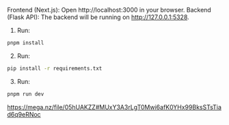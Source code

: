 Frontend (Next.js): Open http://localhost:3000 in your browser.
Backend (Flask API): The backend will be running on http://127.0.0.1:5328.

1. Run:

```sh
pnpm install
```

2. Run:

```sh
pip install -r requirements.txt
```

3. Run:

```sh
pnpm run dev
```
https://mega.nz/file/05hUAKZZ#MUxY3A3rLgT0Mwi6afK0YHx99BksSTsTiad6q9eRNoc
